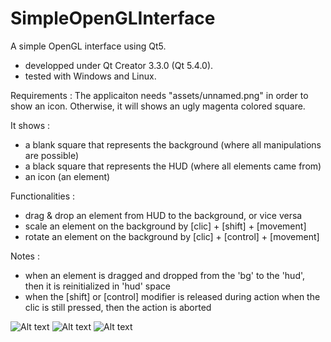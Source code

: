 # SimpleOpenGLInterface
A simple OpenGL interface using Qt5.

- developped under Qt Creator 3.3.0 (Qt 5.4.0).
- tested with Windows and Linux.

Requirements :
The applicaiton needs "assets/unnamed.png" in order to show an icon.
Otherwise, it will shows an ugly magenta colored square.

It shows :
- a blank square that represents the background (where all manipulations are possible)
- a black square that represents the HUD (where all elements came from)
- an icon (an element)

Functionalities :
- drag & drop an element from HUD to the background, or vice versa
- scale an element on the background by [clic] + [shift] + [movement]
- rotate an element on the background by [clic] + [control] + [movement]

Notes :
- when an element is dragged and dropped from the 'bg' to the 'hud', then it is reinitialized in 'hud' space
- when the [shift] or [control] modifier is released during action when the clic is still pressed, then the action is aborted

![Alt text](preview1.png?raw=true "Initial preview")
![Alt text](preview2.png?raw=true "After drag and drop preview")
![Alt text](preview3.png?raw=true "After drag and drop, scale and rotation preview")
